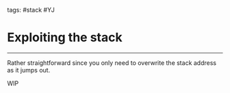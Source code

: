 tags: #stack #YJ 
# Exploiting the stack
---
Rather straightforward since you only need to overwrite the stack address as it jumps out.

WIP